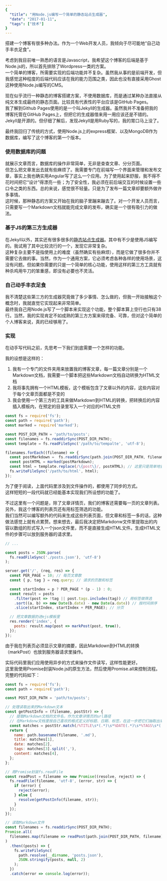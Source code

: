 ```yaml
---
{
  "title": "用Node.js编写一个简单的静态站点生成器",
  "date": "2017-01-11",
  "tags": ["技术"]
}
---
```


搭建一个博客有很多种办法。作为一个Web开发人员，我倾向于尽可能地“自己动手丰衣足食”。

考虑到我目前唯一熟悉的语言是Javascript，我希望这个博客的后端是基于Node.js的，所以首先排除了Wordpress一类的方案。  
一个简单的博客，所需要实现的后端功能并不复杂。虽然我从事的是前端开发，但我感觉这种程度的后端代码应该在我的能力范围之类，因此也没有直接采用Ghost这种使用Node.js编写的CMS。

现在似乎流行一种静态的博客搭建方案，不使用数据库，而是通过某种办法直接从纯文本生成最终的静态页面。比较具有代表性的平台应该是GitHub Pages。  
我了解到Github Pages使用的是一个叫Jekyll的生成器。虽然我并不准备把我的博客托管在GitHub Pages上，但把它的生成器借来用一用应该还是不错的。Jekyll是开源的。但仔细了解后，发现Jekyll是用Ruby写的，我的胃口马上没了。

最终我回归了传统的方式，使用Node.js上的express框架、以及MongoDB作为数据库，编写了这个博客的第一个版本。

### 使用数据库的问题

就展示文章而言，数据库的操作非常简单，无非是查查文章、分分页面。  
但怎么把文章发出去就有些麻烦了。我需要专门在前端写一个界面来管理和发布文章，事实上我也确实用Angular写了这么一个应用。为了使用起来舒服，我不得不花时间把它“设计”得漂亮一些；为了安全性，我必须在前后端交互的时候设置一些口令之类的东西。总的来说，感觉很不轻量。只是为了发布一篇文章却要额外做许多事情。  
这时候，那种静态的方案又开始在我的脑子里蹦来蹦去了。对一个开发人员而言，只需要写一个Markdown文档就能完成文章的发布，确实是一个很有吸引力的做法。

### 基于JS的第三方生成器

在Jekyll以外，其实还有很多很多的[静态站点生成器](https://www.staticgen.com)。其中有不少是使用JS编写的。我试用了其中比较流行的一个，发现它非常复杂。  
这种复杂主要不是指使用上的难度（虽然确实有些麻烦），而是它做了很多你并不需要它去做的事。当然，作为一个通用方案，它必须考虑各种各样的使用场景，这没有问题。但如果你需要的只是一个简单的核心功能，使用这样的第三方工具就有种杀鸡用牛刀的笨重感，即没有必要也不灵活。

### 自己动手丰衣足食

我不清楚这些第三方的生成器究竟做了多少事情、怎么做的，但我一开始接触这个概念时，我就直觉它实现起来非常简单。  
最终我自己用Node.js写了一个脚本来实现这个功能，整个脚本算上空行也只有38行。当然，我的实现肯定不如成熟的第三方方案来得完备、可靠，但对这个简单的个人博客来说，真的已经够用了。

### 实现

在动手写代码之前，先思考一下我们到底需要一个怎样的功能。

我的设想是这样的：

1. 我有一个专门的文件夹用来放置我的博客文章，每一篇文章分别是一个Markdown文档，我需要一个脚本把这些Markdown文档自动转换为HTML文档
2. 我将事先拥有一个HTML模板，这个模板包含了文章以外的内容，这些内容对于每个文章页面都是不变的
3. 我会使用一个第三方的工具来做Markdown到HTML的转换，把转换后的内容插入模板内，在预定的目录里写入一个对应的HTML文件

```javascript
const fs = require('fs');
const path = require('path');
const marked = require('marked');

const POST_DIR_PATH = 'path/to/posts';
const filenames = fs.readdirSync(POST_DIR_PATH);
const template = fs.readFileSync('/path/to/tempalte', 'utf-8');

filenames.forEach((filename) => {
  const postMarkdown =  fs.readdirSync(path.join(POST_DIR_PATH, filename), 'utf-8');
  const postHTML = marked(postMarkdown);
  const html = template.replace(/\{post\}/, postHTML); // 这里只是简单地查找替换，更复杂的情况可以使用成熟的第三方模板
  fs.writeFileSync('/path/to/html', html);
});
```

为了便于阅读，上面代码里涉及到文件操作的，都使用了同步的方式。  
这样短短的一段代码就已经能基本实现我们所设想的功能了。

不过这里有一个问题是，除了文章详情页，我们的博客还需要每一页的文章列表。另外，我这个博客的列表页还有用标签筛选的功能。  
我们当然可以编写额外的代码来生成这些列表页面，但文章和标签一多的话，这种做法感觉上就有点累赘。想来想去，最后我决定把Markdonw文件里提取出的内容以数组的形式写入一个json文件里，而不是直接生成HTML文件。生成HTML文件的步骤可以放到服务器的请求里。

```javascript
// ...

const posts = JSON.parse(
  fs.readFileSync('./posts.json'), 'utf-8')
);

server.get('/', (req, res) => {
  const PER_PAGE = 10; // 每页文章数
  const { p, tag } = req.query; // 请求的页数和标签

  const startIndex = p ? PER_PAGE * (p - 1) : 0;
  const result = posts
    .filter(post => !tag || post.tags.includes(tag)) // 用标签做筛选
    .sort((a, b) => new Date(b.date) - new Date(a.date)) // 按时间排序
    .slice(startIndex, startIndex + PER_PAGE); // 分页

  // 把文章数据扔进ejs模板里
  res.render('index', {
    posts: result.map(post => markPost(post, true)),
  });
});
```

由于我在列表页必须显示文章的摘要，因此Markdown到HTML的转换（markPost）也放到服务器请求里操作。

实际代码里我们应用使用异步的方式来操作文件读写，这样性能更好。  
这里我使用Promise封装Node.js的原生方法，然后使用Promise.all来控制流程。完整的代码如下：

```javascript
const fs = require('fs');
const path = require('path');

const POST_DIR_PATH = 'path/to/posts';

// 处理读取出来的Markdown文本
const getPostInfo = (filename, postStr) => {
  // 提取Markdown文档的文件名，作为文章详情页的url路径
  // 在Markdonw文档里按自己喜欢的格式定义好标题、日期、标签，在这一步把它们抽取出来
  const matches = postStr.match(/%TITLE\s*(.*)\s*%DATE(.*)\s*%TAGS\s*(.*)\s*([\s\S]*)/);
  return {
    name: path.basename(filename, '.md'),
    title: matches[1],
    date: matches[2],
    tags: matches[3].split(','),
    content: matches[4],
  };
};

// 用Promise封装fs.readFile
const readPost = filename => new Promise((resolve, reject) => {
  fs.readFile(filename, 'utf-8', (error, str) => {
    if (error) {
      reject(error);
    } else {
      resolve(getPostInfo(filename, str));
    }
  });
});

// 读取Markdown文件
const filenames = fs.readdirSync(POST_DIR_PATH);
Promise.all(
  filenames.map(filename => readPost(path.join(POST_DIR_PATH, filename)))
)
  .then((posts) => {
    fs.writeFileSync(
      path.resolve(__dirname, 'posts.json'),
      JSON.stringify(posts, null, 2)
    );
  })
  .catch(error => console.log(error));
```